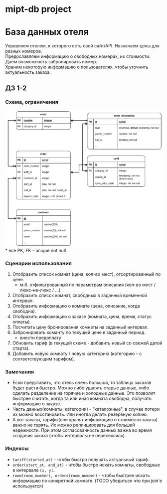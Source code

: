 # mipt-db project

# База данных отеля

Управляем отелем, к которого есть свой сайт/API. Назначаем цены для разных номеров.  
Предославляем информацию о свободных номерах, их стоимости. Даем возможность забронировать номер.  
Храним некоторую информацию о пользователях, чтобы уточнить актуальность заказа.

## ДЗ 1-2

### Схема, ограничения
![erd](img/erd.drawio.png)  
\* все PK, FK - unique not null

### Сценарии использования

1. Отобразить список комнат (цена, кол-во мест), отсортированный по цене.
   * м.б. отфильтрованный по параметрам описания (кол-во мест / люкс-не-люкс / ...)
1. Отобразить список комнат, свободных в заданный временной интервал.
1. Отобразить информацию о комнате (цена, описание, когда свободна).
1. Отобразить информацию о заказе (комната, цена, время, статус оплаты).
2. Посчитать цену бронирования комнаты на заданный интервал.
3. Забронировать команту по текущей цене в заданный период.
   * внести предоплату 
4. Обновить тариф (в текущей схеме - добавить новый со свежей датой старта).
5. Добавить новую комнату / новую категорию (категорию - с соответствующим тарифом).

### Замечания

* Если представить, что отель очень большой, то таблица заказов будет расти быстро. Можно либо удалять старые данные, либо сделать разделение на горячие и холодные данные. Это позволит быстрее считать, когда та или иная комната свободна, получать информацию о заказе.
* Часть данных(комнаты, категории) - "каталожные", в случае потери их можно восстановить. Или иногда делать резервную копию.
* А вот заказы, тарифы(они хранят информацию о стоимости заказа) важно не терять. Их можно реплицировать для большей надёжности. При этом согласованность данных важна во время создания заказа (чтобы интервалы не пересеклись).

### Индексы

* `tariff(started_at)` - чтобы быстро получать актуальный тариф.
* `order(start_at, end_at)` - чтобы быстро искать комнаты, свободные в интервале `[x, y]`.
* `room(room_number), orders(room_number)` - чтобы быстрее искать информацию по конкретной комнате. (TODO убедиться что при join'e используется)
